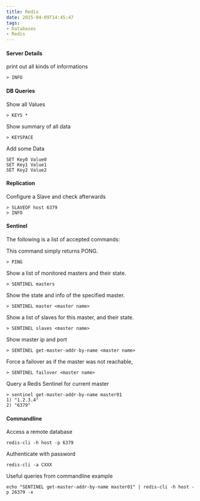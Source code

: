 ```yaml
---
title: Redis
date: 2015-04-09T14:45:47
tags:
- Databases
- Redis
---
```


#### Server Details

print out all kinds of informations

    > INFO

#### DB Queries

Show all Values

    > KEYS *

Show summary of all data

    > KEYSPACE

Add some Data

    SET Key0 Value0
    SET Key1 Value1
    SET Key2 Value2

#### Replication

Configure a Slave and check afterwards

    > SLAVEOF host 6379
    > INFO

#### Sentinel

The following is a list of accepted commands:

This command simply returns PONG.

    > PING

Show a list of monitored masters and their state.

    > SENTINEL masters

Show the state and info of the specified master.

    > SENTINEL master <master name>

Show a list of slaves for this master, and their state.

    > SENTINEL slaves <master name>

Show master ip and port

    > SENTINEL get-master-addr-by-name <master name>

Force a failover as if the master was not reachable,

    > SENTINEL failover <master name>

Query a Redis Sentinel for current master

    > sentinel get-master-addr-by-name master01
    1) "1.2.3.4"
    2) "6379"

#### Commandline

Access a remote database

    redis-cli -h host -p 6379

Authenticate with password

    redis-cli -a CXXX

Useful queries from commandline example

    echo "SENTINEL get-master-addr-by-name master01" | redis-cli -h host -p 26379 -x
